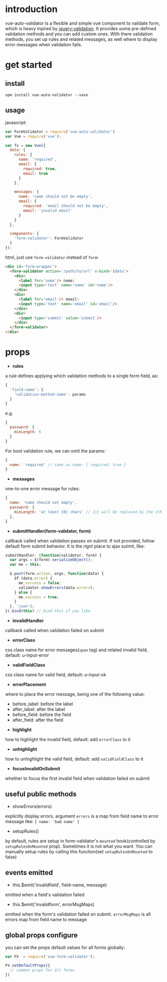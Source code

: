 # introduction
vue-auto-validator is a flexible and simple vue component to validate form, which is heavy inpired by [jquery-validation](https://jqueryvalidation.org/). It provides some pre-defined validation methods and you can add custom ones. With there validation methods, you set up rules and related messages, as well where to display error messages when validation fails.

# get started

## install
`npm install vue-auto-validator --save`

## usage
javascript:
```javascript
var FormValidator = require('vue-auto-validator')
var Vue = require('vue');

var fv = new Vue({
  data: {
    rules: {
      name: 'required',
      email: {
        required: true,
        email: true
      }
    },

    messages: {
      name: 'name should not be empty',
      email: {
        required: 'email should not be empty',
        email: 'invalid email'
      }
    }
  },

  components: {
    'form-validator': FormValidator
  }
});

```

html, just use `form-validator` instead of `form`:
```html
<div id='form-wrapper'>
  <form-validator action='/path/to/url' v-bind='$data'>
    <div>
      <label for='name'/> name:
      <input type='text' name='name' id='name'/>
    </div>
    <div>
      <label for='email'/> email:
      <input type='text' name='email' id='email'/>
    </div>
    <div>
      <input type='submit' value='submit'/>
    </div>
  </form-validator>
</div>
```

# props
* **rules**

a rule defines applying which validation methods to a single form field, as:

```javascript
{
  'field-name': {
    'validation-method-name': params
  }
}
```

e.g.

```javascript
{
  password: {
    minLength: 6
  }
}
```

For bool validation rule, we can omit the params:

```javascript
{
  name: 'required' // same as name: { required: true }
}
```

* **messages**

one-to-one error message for rules:

```javascript
{
  name: 'name should not empty',
  password: {
    minLength: 'at least {0} chars' // {i} will be replaced by the ith param
  },
}
```

* **submitHandler(form-validator, form)**

callback called when validation passes on submit. If not provided, follow default form submit behavior. It is the rignt place to ajax sutmit, like:
```javascript
submitHandler: (function(validator, form) {
  var args = $(form).serializeObject();     
  var me = this; 

  $.post(form.action, args, function(data) {
    if (data.error) {
      me.success = false;
      validator.showErrors(data.errors);
    } else {
      me.success = true;
    }
  }, 'json');
}).bind(this) // bind this if you like

```
* **invalidHandler**

callback called when validation failed on submit

* **errorClass**

css class name for error messages(`span` tag) and related invalid field, default: u-input-error

* **validFieldClass**

css class name for valid field, default: u-input-ok

* **errorPlacement**

where to place the error message, being one of the following value:
  - before_label: before the label
  - after_label: after the label
  - before_field: before the field
  - after_field: after the field

* **highlight**

how to highlight the invalid field, default: add `errorClass` to it

* **unhighlight**

how to unhighlight the valid field, default: add `validFieldClass` to it

* **focusInvalidOnSubmit**

whether to focus the first invalid field when validation failed on submit

## useful public methods
* showErrors(errors)

explicitly display errors. argument `errors` is a map from field name to error message like: `{ name: 'bad name' }`

* setupRules()

by default, rules are setup in form-validator's `mounted` hook(controlled by `setupRulesOnMounted` prop). Sometimes it is not what you want. You can manually setup rules by calling this function(set `setupRulesOnMounted` to false)

## events emitted
* this.$emit('invalidfield', field-name, message)

emitted when a field's validation failed

* this.$emit('invalidform', errorMsgMaps)

emitted when the form's validation failed on submit. `errorMsgMaps` is all errors map from field name to message

## global props configure
you can set the props default values for all forms globally:
```javascript
var FV  = require('vue-form-validator');

FV.setDefaultProps({
  // common props for all forms
})
```
